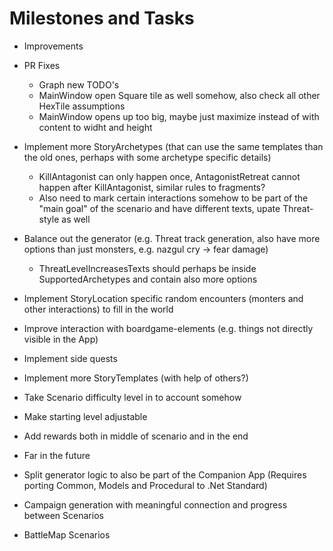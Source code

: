 ﻿# Milestones and Tasks
- Improvements 
 - PR Fixes
   - Graph new TODO's
   - MainWindow open Square tile as well somehow, also check all other HexTile assumptions
   - MainWindow opens up too big, maybe just maximize instead of with content to widht and height
 - Implement more StoryArchetypes (that can use the same templates than the old ones, perhaps with some archetype specific details)
   - KillAntagonist can only happen once, AntagonistRetreat cannot happen after KillAntagonist, similar rules to fragments?
   - Also need to mark certain interactions somehow to be part of the "main goal" of the scenario and have different texts, upate Threat-style as well
 - Balance out the generator (e.g. Threat track generation, also have more options than just monsters, e.g. nazgul cry -> fear damage)
   - ThreatLevelIncreasesTexts should perhaps be inside SupportedArchetypes and contain also more options
 - Implement StoryLocation specific random encounters (monters and other interactions) to fill in the world
 - Improve interaction with boardgame-elements (e.g. things not directly visible in the App) 
 - Implement side quests
 - Implement more StoryTemplates (with help of others?)
 - Take Scenario difficulty level in to account somehow
 - Make starting level adjustable
 - Add rewards both in middle of scenario and in the end
 
- Far in the future
 - Split generator logic to also be part of the Companion App (Requires porting Common, Models and Procedural to .Net Standard)
 - Campaign generation with meaningful connection and progress between Scenarios
 - BattleMap Scenarios